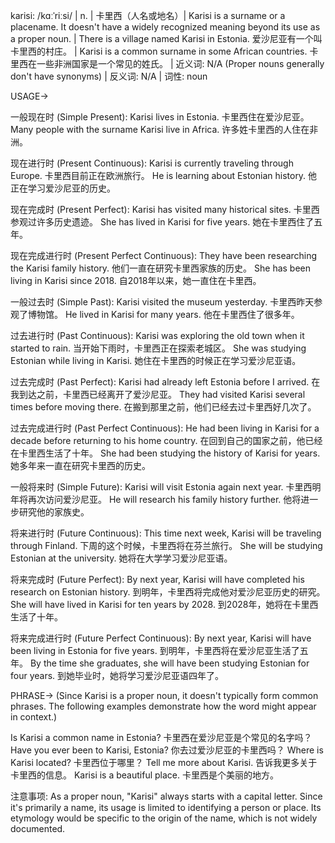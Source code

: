 karisi: /kɑːˈriːsi/ | n. | 卡里西（人名或地名）| Karisi is a surname or a placename.  It doesn't have a widely recognized meaning beyond its use as a proper noun. |  There is a village named Karisi in Estonia. 爱沙尼亚有一个叫卡里西的村庄。 |  Karisi is a common surname in some African countries. 卡里西在一些非洲国家是一个常见的姓氏。 | 近义词: N/A (Proper nouns generally don't have synonyms) | 反义词: N/A | 词性: noun


USAGE->

一般现在时 (Simple Present):
Karisi lives in Estonia. 卡里西住在爱沙尼亚。
Many people with the surname Karisi live in Africa. 许多姓卡里西的人住在非洲。


现在进行时 (Present Continuous):
Karisi is currently traveling through Europe. 卡里西目前正在欧洲旅行。
He is learning about Estonian history. 他正在学习爱沙尼亚的历史。


现在完成时 (Present Perfect):
Karisi has visited many historical sites. 卡里西参观过许多历史遗迹。
She has lived in Karisi for five years. 她在卡里西住了五年。


现在完成进行时 (Present Perfect Continuous):
They have been researching the Karisi family history. 他们一直在研究卡里西家族的历史。
She has been living in Karisi since 2018. 自2018年以来，她一直住在卡里西。


一般过去时 (Simple Past):
Karisi visited the museum yesterday. 卡里西昨天参观了博物馆。
He lived in Karisi for many years. 他在卡里西住了很多年。


过去进行时 (Past Continuous):
Karisi was exploring the old town when it started to rain.  当开始下雨时，卡里西正在探索老城区。
She was studying Estonian while living in Karisi. 她住在卡里西的时候正在学习爱沙尼亚语。


过去完成时 (Past Perfect):
Karisi had already left Estonia before I arrived. 在我到达之前，卡里西已经离开了爱沙尼亚。
They had visited Karisi several times before moving there. 在搬到那里之前，他们已经去过卡里西好几次了。


过去完成进行时 (Past Perfect Continuous):
He had been living in Karisi for a decade before returning to his home country. 在回到自己的国家之前，他已经在卡里西生活了十年。
She had been studying the history of Karisi for years. 她多年来一直在研究卡里西的历史。


一般将来时 (Simple Future):
Karisi will visit Estonia again next year. 卡里西明年将再次访问爱沙尼亚。
He will research his family history further. 他将进一步研究他的家族史。


将来进行时 (Future Continuous):
This time next week, Karisi will be traveling through Finland.  下周的这个时候，卡里西将在芬兰旅行。
She will be studying Estonian at the university. 她将在大学学习爱沙尼亚语。


将来完成时 (Future Perfect):
By next year, Karisi will have completed his research on Estonian history. 到明年，卡里西将完成他对爱沙尼亚历史的研究。
She will have lived in Karisi for ten years by 2028. 到2028年，她将在卡里西生活了十年。


将来完成进行时 (Future Perfect Continuous):
By next year, Karisi will have been living in Estonia for five years. 到明年，卡里西将在爱沙尼亚生活了五年。
By the time she graduates, she will have been studying Estonian for four years. 到她毕业时，她将学习爱沙尼亚语四年了。




PHRASE-> (Since Karisi is a proper noun, it doesn't typically form common phrases. The following examples demonstrate how the word might appear in context.)

Is Karisi a common name in Estonia?  卡里西在爱沙尼亚是个常见的名字吗？
Have you ever been to Karisi, Estonia? 你去过爱沙尼亚的卡里西吗？
Where is Karisi located? 卡里西位于哪里？
Tell me more about Karisi. 告诉我更多关于卡里西的信息。
Karisi is a beautiful place. 卡里西是个美丽的地方。


注意事项:  As a proper noun, "Karisi" always starts with a capital letter.  Since it's primarily a name, its usage is limited to identifying a person or place.  Its etymology would be specific to the origin of the name, which is not widely documented.

